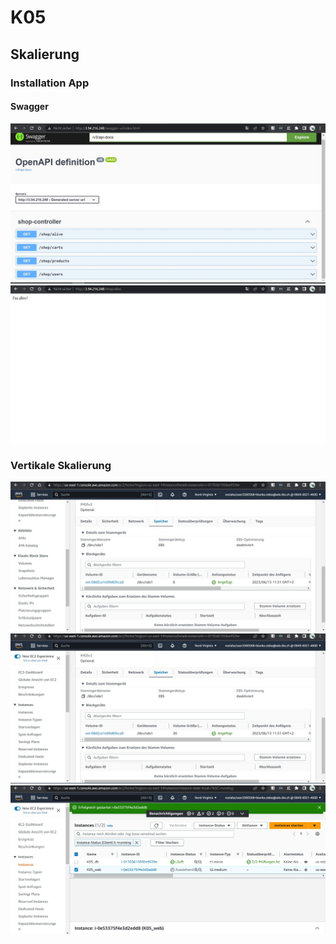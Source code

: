 # K05

## Skalierung

### Installation App

#### Swagger

<img src="./assets/k05swagger.jpg">
<img src="./assets/K05swagger2.jpg">

### Vertikale Skalierung

<img src="./assets/k05skalierung.jpg">
<img src="./assets/k05skalierung2.jpg">
<img src="./assets/skalierung3.jpg">
